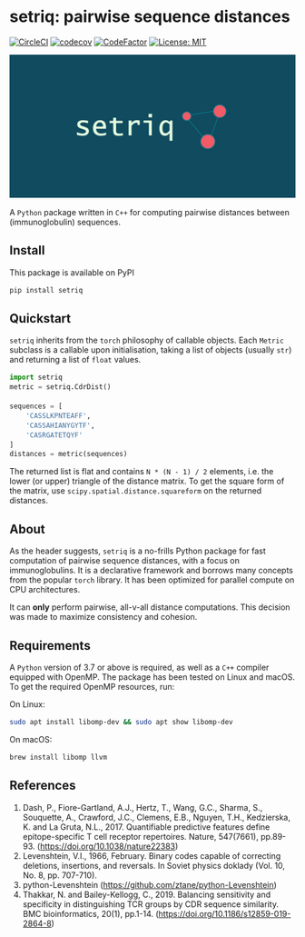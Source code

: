 # setriq: pairwise sequence distances
[![CircleCI](https://circleci.com/gh/BenTenmann/setriq/tree/main.svg?style=shield&circle-token=11d21cf82d1b29647f02543f6bfee9703a8f7bfe)](https://circleci.com/gh/BenTenmann/setriq/tree/main)
[![codecov](https://codecov.io/gh/BenTenmann/setriq/branch/main/graph/badge.svg?token=I8Q4RWPCMS)](https://codecov.io/gh/BenTenmann/setriq)
[![CodeFactor](https://www.codefactor.io/repository/github/bentenmann/setriq/badge)](https://www.codefactor.io/repository/github/bentenmann/setriq)
[![License: MIT](https://img.shields.io/badge/License-MIT-yellow.svg)](https://opensource.org/licenses/MIT)

![logo](fig/logo.png)

A `Python` package written in `C++` for computing pairwise distances between (immunoglobulin) sequences. 

## Install
This package is available on PyPI
```bash
pip install setriq
```

## Quickstart

`setriq` inherits from the `torch` philosophy of callable objects. Each `Metric` subclass is a callable upon 
initialisation, taking a list of objects (usually `str`) and returning a list of `float` values.

```python
import setriq
metric = setriq.CdrDist()

sequences = [
    'CASSLKPNTEAFF',
    'CASSAHIANYGYTF',
    'CASRGATETQYF'
]
distances = metric(sequences)
```

The returned list is flat and contains `N * (N - 1) / 2` elements, i.e. the lower (or upper) triangle of the distance 
matrix. To get the square form of the matrix, use `scipy.spatial.distance.squareform` on the returned distances.

## About

As the header suggests, `setriq` is a no-frills Python package for fast computation of pairwise sequence distances, with
a focus on immunoglobulins. It is a declarative framework and borrows many concepts from the popular `torch` library. It 
has been optimized for parallel compute on CPU architectures.

It can **only** perform pairwise, all-v-all distance computations. This decision was made to maximize consistency and 
cohesion. 

## Requirements
A `Python` version of 3.7 or above is required, as well as a `C++` compiler equipped with OpenMP. The package has been 
tested on Linux and macOS. To get the required OpenMP resources, run:

On Linux:
```bash
sudo apt install libomp-dev && sudo apt show libomp-dev
```

On macOS:
```bash
brew install libomp llvm
```


## References
   1. Dash, P., Fiore-Gartland, A.J., Hertz, T., Wang, G.C., Sharma, S., Souquette, A., Crawford, J.C., Clemens, E.B.,
      Nguyen, T.H., Kedzierska, K. and La Gruta, N.L., 2017. Quantifiable predictive features define epitope-specific T cell 
      receptor repertoires. Nature, 547(7661), pp.89-93. (https://doi.org/10.1038/nature22383)
   2. Levenshtein, V.I., 1966, February. Binary codes capable of correcting deletions, insertions, and reversals. In
      Soviet physics doklady (Vol. 10, No. 8, pp. 707-710).
   3. python-Levenshtein (https://github.com/ztane/python-Levenshtein)
   4. Thakkar, N. and Bailey-Kellogg, C., 2019. Balancing sensitivity and specificity in distinguishing TCR groups by CDR
      sequence similarity. BMC bioinformatics, 20(1), pp.1-14. (https://doi.org/10.1186/s12859-019-2864-8)
